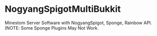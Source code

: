 # NogyangSpigotMultiBukkit
Minestom Server Software with NogyangSpigot, Sponge, Rainbow API. (NOTE: Some Sponge Plugins May Not Work. 
